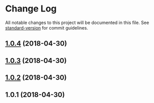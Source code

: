 # Change Log

All notable changes to this project will be documented in this file. See [standard-version](https://github.com/conventional-changelog/standard-version) for commit guidelines.

<a name="1.0.4"></a>
## [1.0.4](https://github.com/devtin/sass-vars-to-json/compare/v1.0.3...v1.0.4) (2018-04-30)



<a name="1.0.3"></a>
## [1.0.3](https://github.com/devtin/sass-vars-to-json/compare/v1.0.2...v1.0.3) (2018-04-30)



<a name="1.0.2"></a>
## [1.0.2](https://github.com/devtin/sass-vars-to-json/compare/v1.0.1...v1.0.2) (2018-04-30)



<a name="1.0.1"></a>
## 1.0.1 (2018-04-30)
